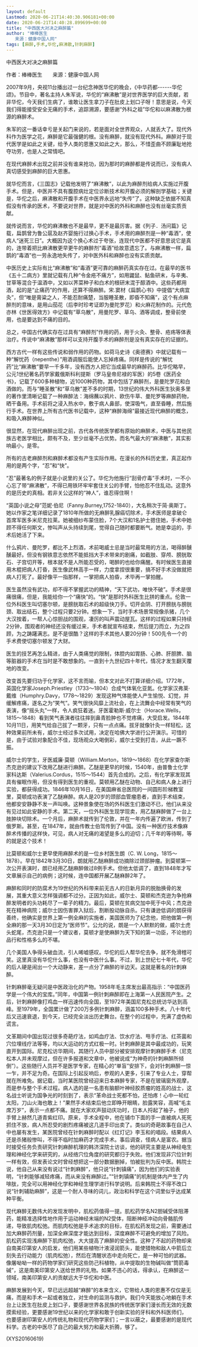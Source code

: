 ```yaml
---
layout: default
Lastmod: 2020-06-21T14:40:30.906181+00:00
date: 2020-06-21T14:40:28.899699+00:00
title: "中西医大对决之麻醉篇"
author: "棒棒医生
　　来源：健康中国人网"
tags: [麻醉,手术,华佗,麻沸散,针刺麻醉]
---
```


中西医大对决之麻醉篇

作者：棒棒医生　　来源：健康中国人网

2007年9月，央视11台播出过一台纪念神医华佗的晚会，《中华药都------华佗颂》。节目中，著名主持人朱军说，华佗的“麻沸散”是对世界医学的巨大贡献，若非华佗，今天我们生病了，谁敢让医生拿刀子在肚皮上划口子呀！意思是说，今天我们得能接受安全无痛的手术，追踪溯源，要感谢“外科之祖”华佗和以麻沸散为根源的麻醉术。

朱军的这一番话幸亏是关起门来说的，若是面对全世界观众，人就丢大了。现代外科作为医学之花，麻醉是它最强健的根。没有麻醉，就没有现代外科。麻醉对于现代医学是如此之关键，给予人类的恩惠又如此之大，那么，不惜歪曲不顾廉耻地抢夺功劳，也是人之常情吧。

在现代麻醉术出现之前并没有谁来抢功，因为那时的麻醉都是传说而已，没有病人真切感受到麻醉的巨大恩惠。

就华佗而言，《三国志》记载他发明了“麻沸散”，以此为麻醉剂给病人实施过开腹手术。但是，中医并不具有腹腔病灶定位诊断技术和开腹必须的解剖学基础；关键是，华佗之后，麻沸散和开腹手术在中医界永远地“失传”了。这种缺乏依据不知真假没有传承的医术，不要说对世界，就是对中医的外科和麻醉也没有丝毫实质贡献。

就传说而言，华佗的麻沸散也不是最早，更不是最厉害。据《列子．汤问篇》记载，扁鹊曾为鲁公扈及赵齐婴施行过换心手术，手术用的麻醉剂是一种“毒酒”，使病人“迷死三日”。大概因为这个换心术过于夸张，连现代中医都不好意思说它是真的，连带着把比麻沸散更早更牛的麻醉剂“毒酒”给故意遗忘了。与麻沸散一样，扁鹊的“毒酒”也一劳永逸地失传了，对中医外科和麻醉也没有实质贡献。

中医历史上实际有比“麻沸散”和“毒酒”更可靠的麻醉药真实存在过。在最早的医书《五十二病方》里就记载有几种“令金疮不痛方”，如用鼹鼠、鲇鱼研末，与辛夷、甘草等混合于温酒中，又如以荠菜种子和白术的根研末混于醇酒中。这些药都用酒，起的是“止痛药”的作用，还算不得麻醉。宋.窦材《扁鹊心书》中提倡“大病宜灸”，但“唯是膏粱之人，不能忍耐痛楚，当服睡圣散，即昏不知痛”，这个有点麻醉剂的意味，是用山茄花（后李时珍考证即为曼陀罗花）和火麻花制作的。元代危亦林《世医得效方》中记载有“草乌散”，用曼陀罗、草乌、酒等调成，整骨前使用，也是要达到不痛的目的。

总之，中国古代确实存在过具有“麻醉剂”作用的药，用于火灸、整骨、疮疡等体表治疗。传说中“麻沸散”那样可以支持开腹手术的麻醉剂是没有真实存在的证据的。

西方古代一样有这些传说和弱作用的药物。如荷马史诗《奥德赛》中就记载有一种“解忧药（nepenthe）”用酒调服后能使人忘掉疼痛。同样是传说的“解忧药”比“麻沸散”要早一千多年，没有西方人把它当成最早的麻醉药。比华佗略早，公元1世纪著名药学家戴俄斯科利提斯（罗马皇帝尼禄的军医）的5卷《医药全书》，记载了600多种植物，近1000种药物，其中包括了麻醉剂，是曼陀罗花和白酒做的。而与“睡圣散”和“草乌散”差不多的时期，13世纪的伟大外科医生狄奥多里的著作里清晰记载了一种麻醉法：海绵蘸以鸦片、欧伤牛草、曼陀罗等麻醉药物，晒干备用。手术前将之浸入热水中，敷于病人鼻部，使深吸气，直至昏睡，然后施行手术。在世界上所有古代医书记载中，这种“麻醉海绵”最接近现代麻醉的概念，和吸入麻醉神似。

很显然，在现代麻醉出现之前，古代各传统医学都有原始的麻醉术，中医与其他民族古老医学相比，颇有不及，至少丝毫不占优势。而名气最大的“麻沸散”，其实影响最小，是零。

所有的古老麻醉剂和麻醉术都没有产生实际作用。在漫长的外科历史里，真正起作用的是两个字，“忍”和“快”。

“忍”最著名的例子就是小说里的关公了。华佗为他施行“刮骨疗毒”手术时，一不小心忘了带“麻沸散”，不得已用铁环牢牢套住关公的手臂，怕他忍不住乱动。这意外的是历史的真相。若非关公这样的“神人”，谁忍得住啊！

“英国小说之母”范妮·伯尼（Fanny.Burney,1752-1840），大名稍次于简·奥斯丁。她以作家之笔详细记录了1810年所做的无麻醉乳腺癌切除术，手术医师是拿破仑首席军医多米尼克拉莱。她被细纱布蒙住脸，7个大汉和1名护士摁住她，手术中她顾不得任何斯文，惨叫声从头持续到尾，觉得自己随时都要断气。她是幸运的，手术后她活了下来。

什么鸦片、曼陀罗，都比不上烈酒，术前喝威士忌是当时最常用的方法，喝得醉醺醺最好。但没有钢铁意志依然不能抵挡大手术带来的剧痛，如截肢、穿颅、膀胱取石、子宫切开等，根本就不是人所能忍受的，喝醉的也给你痛醒。有时候医生直接用木棍把病人打昏，医生像武林高手一样，力度拿捏很重要，搞不好手术没做就把病人打死了。最好像平一指那样，一掌把病人拍昏，术毕再一掌拍醒。

医生虽然没有武功，却不得不掌握武功的精神，“天下武功，唯快不破”。手术是很痛很痛，但是，我能给你一个“痛快”的。“快”是那时外科医生比拼的重点。伦敦一位外科医生叫切塞尔顿，是膀胱取石术的超级快刀手。切开会阴、打开膀胱与膀胱颈、取出结石，整个过程只要2分钟。想象一下，当时手术场景常规像杀猪，几个大汉按着，一帮人心惊胆战的围观，凄厉的叫声震动屋瓦。这样的过程如果只持续2分钟，围观者的神经还没有缓过来，手术者就宣布结束，然后提刀而立，为之四顾，为之踌躇满志。是不是很酷？这样的手术其他人要20分钟！500先令一个的手术费使切塞尔顿发了大财。

医生的技艺再怎么精进，由于人类痛觉的限制，体腔内如胃肠、心肺、肝胆脾、脑等脏器的手术在当时是不敢想象的。一直到十九世纪四十年代，情况才发生翻天覆地的改变。

改变首先要归功于化学家，这不言而喻，但本文对此不打算详细介绍。1772年，英国化学家Joseph.Priestley（1733～1804）合成气体氧化亚氮。化学家汉弗莱·戴维（Humphry.Davy，1778～1829）发现这种气体能使人产生愉悦、幻觉，并缓解疼痛，遂名之为“笑气”。笑气很快风靡上流社会，在上流舞会中经常有笑气的表演，像“摇头丸”一样，令人疯狂着迷。牙医霍勒斯·威尔士（Horace.Wells，1815～1848）看到笑气表演者往往摔到鼻青脸肿也不觉疼痛，大受启发。1844年10月11日，用笑气给自己拔了一颗牙，只有一点点痛。拔牙就像针灸一样轻松，这种效果前所未有，威尔士经过多次试用，决定在哈佛大学进行公开演示。可惜的是，由于试验对象配合不佳，现场观众大喝倒彩，威尔士受到打击，从此一蹶不振。

威尔士的学生，牙医威廉·莫顿（William.Morton，1819～1868）在化学家查尔斯杰克逊的建议下改用乙醚进行麻醉。乙醚是更早的时候，1540年，由普鲁士化学家科达斯（Valerius.Cordus，1515～1544）首先合成的。之后，有化学家发现其具有催眠作用，但没有得到医生的重视。莫顿用乙醚在动物、自己和病人身上进行实验，都获得成功。1846年10月16日，在美国麻省总医院的一间圆形阶梯教室里，莫顿成功表演了乙醚麻醉。病人是20岁的颈部血管瘤患者，直到手术结束，他都安安静静不发一声叫唤。这种景象使在场的外科医生们激动不已，他们从来没有见过如此安静的手术。第二天，一位外科医生现学现卖，用乙醚麻醉做了一台上肢肿块切除术。一个月后，麻醉术就传到了伦敦，并在一年内传遍了欧洲，传到了俄罗斯。甚至，在1847年，就由传教士伯驾传到了中国。没有一种医疗技术像麻醉术传播的这样快，可见，病人对无痛的渴望是多么的迫切；几千年的等待啊，等的就是这个技术！

比莫顿和威尔士更早使用麻醉术的是一位乡村医生朗（C. W. Long，1815～1878）。早在1842年3月30日，朗就用乙醚麻醉成功摘除过颈部肿瘤。到莫顿第一次公开表演时，朗已经用乙醚麻醉做过8例手术。但他太低调了，直到1848年才写文章展示自己的病例；这时候，连中国都开展乙醚麻醉2年了。

麻醉和同时的防腐术为19世纪的外科带来前无古人的日新月异的脱胎换骨的发展，其重大意义怎样强调都不过分。正因为如此，威尔士、莫顿和杰克逊为争抢麻醉发明者的头功耗尽了一辈子的精力。最后，莫顿在贫病交加中死于中风；杰克逊死在精神病院；威尔士因伤害罪入狱后，割断股动脉自杀。只有谦逊低调的朗获得善终，他确实是世界上第一例全麻的实施者，美国医师为了纪念他，把他做第一例全麻的那一天3月30日定为“医师节”。公允的说，朗是一个人默默的做，威尔士虎头蛇尾，杰克逊只是一个建议者，莫顿才是使麻醉为天下知的第一功臣，不论他的品行和性格多么的不堪。

几个美国人争得头破血流，引人唏嘘感叹。华佗的后人帮华佗去争，就不免滑稽可笑。这里真没有华佗什么事，也没有中医什么事。不过，到上世纪七十年代，华佗的后人硬是闹出一个大动静来，差一点分了麻醉的半边天。这就是著名的针刺麻醉。

针刺麻醉毫无疑问是中医政治化的产物。1958年毛主席发出最高指示：“中国医药学是一个伟大的宝库。”同年，中国第一例针刺麻醉即在上海第一人民医院产生。之后，针刺麻醉像打鸡血一样迅速传向全国，至1972年美国尼克松总统访华达到高峰。至1979年，全国累计做了200万多例针刺麻醉，涵盖100多种手术。八十年代后又迅速衰退，到今天，已经完全淡出历史舞台。在整个的过程中，充满了虚伪和谎言。

文革期间中国出现过很多奇葩疗法，如鸡血疗法、饮水疗法、甩手疗法、红茶菌和穴位埋线疗法等等，均以大运动的方式红极一时。针刺麻醉是其中最成功的，玩笑直开到国际。尼克松访华期间，其随行人员中部分被安排观摩针刺麻醉手术（尼克松本人并未观摩过，但在许多报道和文章中，他被说成“为神奇的针刺麻醉所倾倒”）。这些随行人员并不是医学专家，在精心的“单盲”安排下，会对针刺麻醉一惊一乍，并不足为奇。在国际上引起反响后，参观的人更多，引来了专业人士，穿帮就在所难免。据记载，当时某医院曾经迎来日本麻醉专家，不是在玻璃窗外观摩，而是参与整个手术过程。病人选的是一名患有脑额叶神经胶质瘤的姓高的战士，这名战士听说为国争光的时刻到了，表示“革命战士死都不怕，还怕疼！心中一轮红太阳，刀山火海也敢上！”果然手术结束后他立即睁开眼睛，脸露笑容，高喊“毛主席万岁”，表示一点都不痛。就在大家欢声鼓动庆功时，日本人捋起了袖子，他的手臂上赫然几道青紫红印。原来，手术全程中，他在铺巾下面的手一直被病人死死抓住不放，病人所忍受的剧烈疼痛被这几道手印出卖了。类似的奇葩故事在自己人中也屡有发生，某医院曾经在针刺麻醉时配以《红灯记》李玉和的唱段。结果病人还是杀猪般惨叫，不得不临时加麻药才完成手术。事后调查，怪病人是富农。据当时接受任务负责研究针刺麻醉机理的韩济深院士访谈，他的研究主要是从神经电生理和神经化学来研究的，从经络穴位角度的研究都归于失败。他们发现非穴位针刺一样有效，但发表论文时曾经想把这一部分数据删掉，怕被批判为反中医。韩院士说，他自己从来没有说过“针刺麻醉”，他只说“针刺镇痛”，因为他们的实验表明，“针刺能够减轻疼痛，而从来没有麻醉过。”“针刺镇痛”的机制是体内产生了内啡肽，完全可以用神经化学和神经生理学进行科学说明。后来韩院士不得不改口说“针刺辅助麻醉”，这是一个耐人寻味的词儿，政治和科学在这个词里似乎达成某种平衡。

现代麻醉无数伟大的发现发明中，肌松药值得一提。肌松药学名N2胆碱受体阻滞药，能精准选择性地作用于运动神经末端的N2受体，阻断神经冲动向骨骼肌传递，导致肌肉松弛。而肌肉松弛是手术追求的目标，在肌松药发现之前，需要通过加大麻醉药剂量，加深全麻深度才能达到目标，深度麻醉不可避免的增加了风险。肌松药实现浅麻醉下肌肉松弛，大大提高了麻醉的安全性。这种了不起的药物却来自南美印第安人的启发，他们用某些植物汁液浸润箭头，能使猎物和敌人中箭后立刻失去行动能力（肌肉松弛），然后在清醒状态中走向死亡，是一种可怕的武器。像屠呦呦一样的药物学家们研究这些防己科植物，从中提取的生物碱叫做“筒箭毒碱”，这是南美印第安人送给世界的礼物。如果不违心的话，得承认，在麻醉这一领域，南美印第安人的贡献远大于华佗和中医。

麻醉发展到今天，早已远远超越“麻醉”的本来含义，它带给人类的恩惠不仅仅是无痛，而是和手术一起或者独立，对生命的监测与救护。我们今天能放心地躺在手术台上让医生在肚皮上划口子，要感谢世界各民族的传统医学家们漫长而无效的无数摸索经验，更要感谢19世纪以来的化学家和敢于创新实验的牙科和外科医师们，也要感谢印第安人的传统礼物和现代药物学家们；一言以蔽之，最要感谢的是现代科学。古老的中医尽了自己的最大努力和最大折腾，够了。

(XYS20160619)


